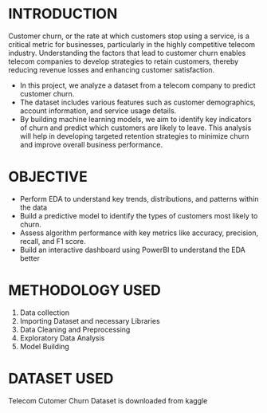 # INTRODUCTION
Customer churn, or the rate at which customers stop using a service, is a critical metric for businesses, particularly in the highly competitive telecom industry. Understanding the factors that lead to customer churn enables telecom companies to develop strategies to retain customers, thereby reducing revenue losses and enhancing customer satisfaction.
* In this project, we analyze a dataset from a telecom company to predict customer churn. 
* The dataset includes various features such as customer demographics, account information, and service usage details. 
* By building machine learning models, we aim to identify key indicators of churn and predict which customers are likely to leave. This analysis will help in developing targeted retention strategies to minimize churn and improve overall business performance.
# OBJECTIVE
* Perform EDA to understand key trends, distributions, and patterns within the data
* Build a predictive model to identify the types of customers most likely to churn.
* Assess algorithm performance with key metrics like accuracy, precision, recall, and F1 score.
* Build an interactive dashboard using PowerBI to understand the EDA better
# METHODOLOGY USED
1. Data collection
2. Importing Dataset and necessary Libraries
3. Data Cleaning and Preprocessing
4. Exploratory Data Analysis
5. Model Building

# DATASET USED
Telecom Cutomer Churn Dataset is downloaded from kaggle




